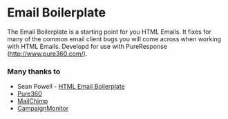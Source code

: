 Email Boilerplate
===

The Email Boilerplate is a starting point for you HTML Emails. It fixes for many of the common email client bugs you will come across when working with HTML Emails. Developd for use with PureResponse (http://www.pure360.com/).

### Many thanks to
* Sean Powell - [HTML Email Boilerplate](http://htmlemailboilerplate.com/)
* [Pure360](http://www.pure360.com/)
* [MailChimp](http://mailchimp.com/)
* [CampaignMonitor](http://www.campaignmonitor.com/)

